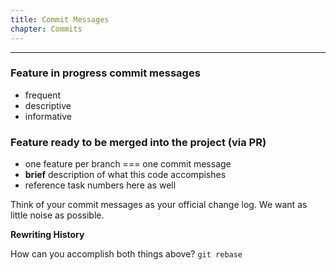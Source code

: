 ```yaml
---
title: Commit Messages
chapter: Commits
---
```


---

### Feature in progress commit messages

- frequent
- descriptive
- informative

### Feature ready to be merged into the project (via PR)

- one feature per branch === one commit message
- **brief** description of what this code accompishes
- reference task numbers here as well

Think of your commit messages as your official change log.  We want as little noise as possible.

<div class="callout secondary">

<i class="fa fa-info-circle" aria-hidden="true"></i> **Rewriting History**

How can you accomplish both things above?  `git rebase`


</div>

